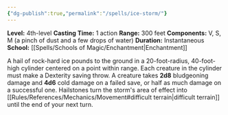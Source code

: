 ```yaml
---
{"dg-publish":true,"permalink":"/spells/ice-storm/"}
---
```


**Level:** 4th-level
**Casting Time:** 1 action
**Range:** 300 feet
**Components:** V, S, M (a pinch of dust and a few drops of water)
**Duration:** Instantaneous
**School:** [[Spells/Schools of Magic/Enchantment\|Enchantment]]

A hail of rock-hard ice pounds to the ground in a 20-foot-radius, 40-foot-high cylinder centered on a point within range. Each creature in the cylinder must make a Dexterity saving throw. A creature takes **2d8** bludgeoning damage and **4d6** cold damage on a failed save, or half as much damage on a successful one.
Hailstones turn the storm's area of effect into [[Rules/References/Mechanics/Movement#difficult terrain\|difficult terrain]] until the end of your next turn.